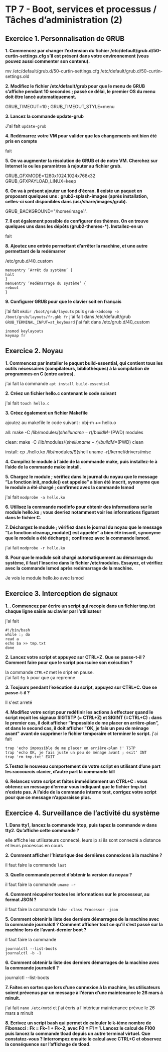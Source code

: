 # TP 7 - Boot, services et processus / Tâches d’administration (2)

## Exercice 1. Personnalisation de GRUB

**1. Commencez par changer l’extension du fichier /etc/default/grub.d/50-curtin-settings.cfg s’il est présent dans votre environnement (vous pouvez aussi commenter son contenu).**

mv /etc/default/grub.d/50-curtin-settings.cfg /etc/default/grub.d/50-curtin-settings.old


**2. Modifiez le fichier /etc/default/grub pour que le menu de GRUB s’affiche pendant 10 secondes ; passé ce délai, le premier OS du menu doit être lancé automatiquement.**

GRUB_TIMEOUT=10 ; GRUB_TIMEOUT_STYLE=menu 

**3. Lancez la commande update-grub**

J'ai fait `update-grub` 

**4. Redémarrez votre VM pour valider que les changements ont bien été pris en compte**

fait

**5. On va augmenter la résolution de GRUB et de notre VM. Cherchez sur Internet le ou les paramètres à rajouter au fichier grub.**

GRUB_GFXMODE=1280x1024,1024x768x32 GRUB_GFXPAYLOAD_LINUX=keep

**6. On va à présent ajouter un fond d’écran. Il existe un paquet en proposant quelques uns : grub2-splash-images
(après installation, celles-ci sont disponibles dans /usr/share/images/grub).**

GRUB_BACKGROUND="/home/image1".

**7. Il est également possible de configurer des thèmes. On en trouve quelques uns dans les dépôts (grub2-themes-*).
Installez-en un**

fait 

**8.  Ajoutez une entrée permettant d’arrêter la machine, et une autre permettant de la redémarrer**

/etc/grub.d/40_custom 
```
menuentry ’Arrêt du système’ {
halt
}
menuentry ’Redémarrage du système’ {
reboot
}
```

**9. Configurer GRUB pour que le clavier soit en français**

j'ai fait `mkdir /boot/grub/layouts` puis `grub-kbdcomp -o /boot/grub/layouts/fr.gkb fr` 
j'ai fait dans /etc/default/grub `GRUB_TERMINAL_INPUT=at_keyboard` 
j'ai fait dans /etc/grub.d/40_custom 
```
insmod keylayouts
keymap fr
``` 
## Exercice 2. Noyau


**1. Commencez par installer le paquet build-essential, qui contient tous les outils nécessaires (compilateurs, bibliothèques) à la compilation de programmes en C (entre autres).**

j'ai fait la commande `apt install build-essential` 

**2. Créez un fichier hello.c contenant le code suivant**

j'ai fait `touch hello.c` 

**3.  Créez également un fichier Makefile**

 ajoutez au makefile le code suivant  :
 obj-m += hello.o

 all:
 make -C /lib/modules/$(shell uname -r)/build M=$(PWD) modules

 clean:
 make -C /lib/modules/$(shell uname -r)/build M=$(PWD) clean

 install:
 cp ./hello.ko /lib/modules/$(shell uname -r)/kernel/drivers/misc


**4. Compilez le module à l’aide de la commande make, puis installez-le à l’aide de la commande make
install.**


**5. Chargez le module ; vérifiez dans le journal du noyau que le message ”La fonction init_module() est appelée” a bien été inscrit, synonyme que le module a été chargé ; confirmez avec la commande lsmod**

j'ai fait `modprobe -a hello.ko` 

**6. Utilisez la commande modinfo pour obtenir des informations sur le module hello.ko ; vous devriez notamment voir les informations figurant dans le fichier C.**



**7. Déchargez le module ; vérifiez dans le journal du noyau que le message ”La fonction cleanup_module() est appelée” a bien été inscrit, synonyme que le module a été déchargé ; confirmez avec la commande lsmod.**

j'ai fait `modprobe -r hello.ko`  

**8. Pour que le module soit chargé automatiquement au démarrage du système, il faut l’inscrire dans le fichier /etc/modules. Essayez, et vérifiez avec la commande lsmod après redémarrage de la machine.**

Je vois le module hello.ko avec lsmod 

## Exercice 3. Interception de signaux


**1. . Commencez par écrire un script qui recopie dans un fichier tmp.txt chaque ligne saisie au clavier par
l’utilisateur**

j'ai fait 
``` 
#!/bin/bash
while :; do
read a
echo $a >> tmp.txt
done
``` 

**2. Lancez votre script et appuyez sur CTRL+Z. Que se passe-t-il ? Comment faire pour que le script poursuive son exécution ?**

la commande `CTRL+Z` met le sript en pause. <br>
j'ai fait `fg k` pour que ça reprenne 

**3. Toujours pendant l’exécution du script, appuyez sur CTRL+C. Que se passe-t-il ?**

Il s'est arreté 

**4. Modifiez votre script pour redéfinir les actions à effectuer quand le script reçoit les signaux SIGTSTP (= CTRL+Z) et SIGINT (=CTRL+C) : dans le premier cas, il doit afficher ”Impossible de me placer en arrière-plan”, et dans le second cas, il doit afficher  "OK, je fais un peu de ménage avant" avant de supprimer le fichier temporaire et terminer le script.**
j'ai fait 
``` 
trap 'echo impossible de me placer en arrière-plan !' TSTP
trap 'echo OK, je fais juste un peu de ménage avant ; exit' INT
trap 'rm tmp.txt' EXIT
``` 

**5.Testez le nouveau comportement de votre script en utilisant d’une part les raccourcis clavier, d’autre
part la commande kill**

**6. Relancez votre script et faites immédiatement un CTRL+C : vous obtenez un message d’erreur vous indiquant que le fichier tmp.txt n’existe pas. A l’aide de la commande interne test, corrigez votre script pour que ce message n’apparaisse plus.**

## Exercice 4. Surveillance de l’activité du système

**1. Dans tty1, lancez la commande htop, puis tapez la commande w dans tty2. Qu’affiche cette commande ?**

elle affiche les utilisateurs connecté, leurs ip si ils sont connecté a distance et leurs processus en cours 

**2. Comment afficher l’historique des dernières connexions à la machine ?**

il faut faire la commande `last` 

**3. Quelle commande permet d’obtenir la version du noyau ?**

il faut faire la commande `uname -r` 

**4. Comment récupérer toutes les informations sur le processeur, au format JSON ?**

il faut faire la commande `lshw -class Processor -json`  

**5. Comment obtenir la liste des derniers démarrages de la machine avec la commande journalctl ?
Comment afficher tout ce qu’il s’est passé sur la machine lors de l’avant-dernier boot ?**

il faut faire la commande 

```
journalctl --list-boots
journalctl -b -1
``` 


**6. Comment obtenir la liste des derniers démarrages de la machine avec la commande journalctl ?**

journalctl --list-boots


**7. Faites en sortes que lors d’une connexion à la machine, les utilisateurs soient prévenus par un message
à l’écran d’une maintenance le 26 mars à minuit.**

j'ai fait `nano /etc/motd` et j'ai écris a l'intérieur maintenance prévue le 26 mars a minuit 

**8. Ecrivez un script bash qui permet de calculer le k-ième nombre de Fibonacci : Fk = Fk−1 + Fk−2, avec F0 = F1 = 1. Lancez le calcul de F100 puis lancez la commande tload depuis un autre terminal virtuel. Que constatez-vous ? Interrompez ensuite le calcul avec CTRL+C et observez la conséquence sur l’affichage de tload.**
